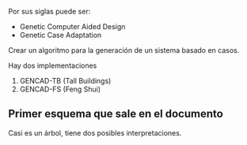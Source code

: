 Por sus siglas puede ser:
- Genetic Computer Aided Design 
- Genetic Case Adaptation

Crear un algoritmo para la generación de un sistema basado en casos.

Hay dos implementaciones 
1. GENCAD-TB (Tall Buildings)
2. GENCAD-FS (Feng Shui)

## Primer esquema que sale en el documento 

Casi es un árbol, tiene dos posibles interpretaciones. 



